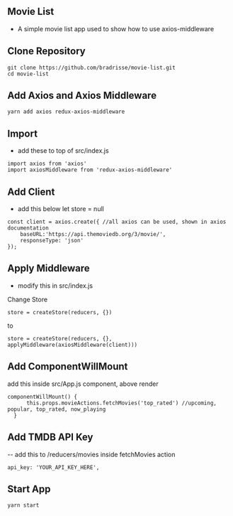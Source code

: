 ## Movie List
- A simple movie list app used to show how to use axios-middleware

## Clone Repository

```
git clone https://github.com/bradrisse/movie-list.git
cd movie-list
```

## Add Axios and Axios Middleware

```
yarn add axios redux-axios-middleware
```

## Import

- add these to top of src/index.js

```
import axios from 'axios'
import axiosMiddleware from 'redux-axios-middleware'
```

## Add Client

- add this below let store = null

```
const client = axios.create({ //all axios can be used, shown in axios documentation
    baseURL:'https://api.themoviedb.org/3/movie/',
    responseType: 'json'
});
```

## Apply Middleware

- modify this in src/index.js

Change Store

```
store = createStore(reducers, {})
```

to

```
store = createStore(reducers, {}, applyMiddleware(axiosMiddleware(client)))
```

## Add ComponentWillMount

add this inside src/App.js component, above render

```
componentWillMount() {
      this.props.movieActions.fetchMovies('top_rated') //upcoming, popular, top_rated, now_playing
  }
```

## Add TMDB API Key
-- add this to /reducers/movies inside fetchMovies action

```
api_key: 'YOUR_API_KEY_HERE',
```

## Start App

```
yarn start
```